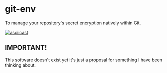 # git-env

To manage your repository's secret encryption natively within Git.

[![asciicast](https://asciinema.org/a/TCwoyYQmGifLDIcCJ11398gSn.png)](https://asciinema.org/a/TCwoyYQmGifLDIcCJ11398gSn)

## IMPORTANT!

This software doesn't exist yet it's just a proposal for something I have been thinking about.
